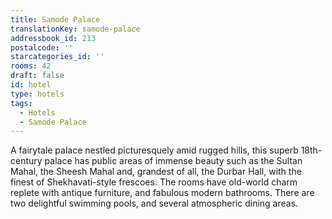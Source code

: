 ```yaml
---
title: Samode Palace
translationKey: samode-palace
addressbook_id: 213
postalcode: ''
starcategories_id: ''
rooms: 42
draft: false
id: hotel
type: hotels
tags:
  - Hotels
  - Samode Palace
---
```

A fairytale palace nestled picturesquely amid rugged hills, this superb 18th-century palace has public areas of immense beauty such as the Sultan Mahal, the Sheesh Mahal and, grandest of all, the Durbar Hall, with the finest of Shekhavati-style frescoes. The rooms have old-world charm replete with antique furniture, and fabulous modern bathrooms. There are two delightful swimming pools, and several atmospheric dining areas.